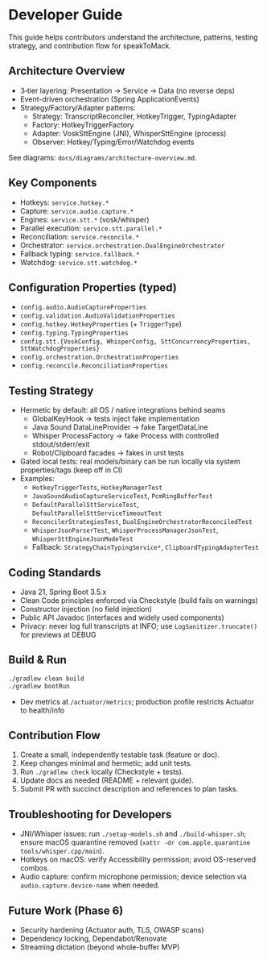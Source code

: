 # Developer Guide

This guide helps contributors understand the architecture, patterns, testing strategy, and contribution flow for speakToMack.

## Architecture Overview
- 3‑tier layering: Presentation → Service → Data (no reverse deps)
- Event-driven orchestration (Spring ApplicationEvents)
- Strategy/Factory/Adapter patterns:
  - Strategy: TranscriptReconciler, HotkeyTrigger, TypingAdapter
  - Factory: HotkeyTriggerFactory
  - Adapter: VoskSttEngine (JNI), WhisperSttEngine (process)
  - Observer: Hotkey/Typing/Error/Watchdog events

See diagrams: `docs/diagrams/architecture-overview.md`.

## Key Components
- Hotkeys: `service.hotkey.*`
- Capture: `service.audio.capture.*`
- Engines: `service.stt.*` (vosk/whisper)
- Parallel execution: `service.stt.parallel.*`
- Reconciliation: `service.reconcile.*`
- Orchestrator: `service.orchestration.DualEngineOrchestrator`
- Fallback typing: `service.fallback.*`
- Watchdog: `service.stt.watchdog.*`

## Configuration Properties (typed)
- `config.audio.AudioCaptureProperties`
- `config.validation.AudioValidationProperties`
- `config.hotkey.HotkeyProperties` (+ `TriggerType`)
- `config.typing.TypingProperties`
- `config.stt.{VoskConfig, WhisperConfig, SttConcurrencyProperties, SttWatchdogProperties}`
- `config.orchestration.OrchestrationProperties`
- `config.reconcile.ReconciliationProperties`

## Testing Strategy
- Hermetic by default: all OS / native integrations behind seams
  - GlobalKeyHook → tests inject fake implementation
  - Java Sound DataLineProvider → fake TargetDataLine
  - Whisper ProcessFactory → fake Process with controlled stdout/stderr/exit
  - Robot/Clipboard facades → fakes in unit tests
- Gated local tests: real models/binary can be run locally via system properties/tags (keep off in CI)
- Examples:
  - `HotkeyTriggerTests`, `HotkeyManagerTest`
  - `JavaSoundAudioCaptureServiceTest`, `PcmRingBufferTest`
  - `DefaultParallelSttServiceTest`, `DefaultParallelSttServiceTimeoutTest`
  - `ReconcilerStrategiesTest`, `DualEngineOrchestratorReconciledTest`
  - `WhisperJsonParserTest`, `WhisperProcessManagerJsonTest`, `WhisperSttEngineJsonModeTest`
  - Fallback: `StrategyChainTypingService*`, `ClipboardTypingAdapterTest`

## Coding Standards
- Java 21, Spring Boot 3.5.x
- Clean Code principles enforced via Checkstyle (build fails on warnings)
- Constructor injection (no field injection)
- Public API Javadoc (interfaces and widely used components)
- Privacy: never log full transcripts at INFO; use `LogSanitizer.truncate()` for previews at DEBUG

## Build & Run
```bash
./gradlew clean build
./gradlew bootRun
```
- Dev metrics at `/actuator/metrics`; production profile restricts Actuator to health/info

## Contribution Flow
1. Create a small, independently testable task (feature or doc).
2. Keep changes minimal and hermetic; add unit tests.
3. Run `./gradlew check` locally (Checkstyle + tests).
4. Update docs as needed (README + relevant guide).
5. Submit PR with succinct description and references to plan tasks.

## Troubleshooting for Developers
- JNI/Whisper issues: run `./setup-models.sh` and `./build-whisper.sh`; ensure macOS quarantine removed (`xattr -dr com.apple.quarantine tools/whisper.cpp/main`).
- Hotkeys on macOS: verify Accessibility permission; avoid OS-reserved combos.
- Audio capture: confirm microphone permission; device selection via `audio.capture.device-name` when needed.

## Future Work (Phase 6)
- Security hardening (Actuator auth, TLS, OWASP scans)
- Dependency locking, Dependabot/Renovate
- Streaming dictation (beyond whole-buffer MVP)
